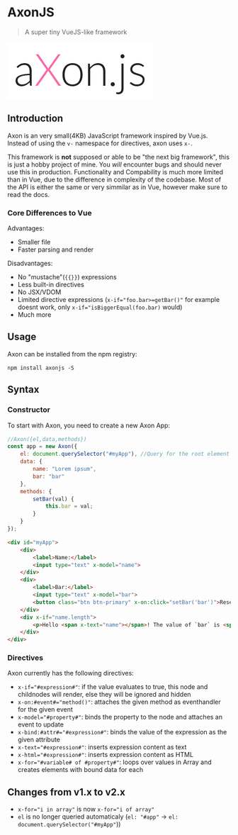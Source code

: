 # AxonJS

> A super tiny VueJS-like framework

![AxonJS](./logo.png)

## Introduction

Axon is an very small(4KB) JavaScript framework inspired by Vue.js.
Instead of using the `v-` namespace for directives, axon uses `x-`.

This framework is **not** supposed or able to be "the next big framework", this is just a hobby project of mine.
You _will_ encounter bugs and should never use this in production.
Functionality and Compability is much more limited than in Vue, due to the difference in complexity of the codebase.
Most of the API is either the same or very simmilar as in Vue, however make sure to read the docs.

### Core Differences to Vue

Advantages:

+ Smaller file
+ Faster parsing and render

Disadvantages:

+ No "mustache"(`{{}}`) expressions
+ Less built-in directives
+ No JSX/VDOM
+ Limited directive expressions (`x-if="foo.bar>=getBar()"` for example doesnt work, only `x-if="isBiggerEqual(foo.bar)` would)
+ Much more

## Usage

Axon can be installed from the npm registry:

```shell
npm install axonjs -S
```

## Syntax

### Constructor

To start with Axon, you need to create a new Axon App:

```javascript
//Axon({el,data,methods})
const app = new Axon({
    el: document.querySelector("#myApp"), //Query for the root element
    data: {
        name: "Lorem ipsum",
        bar: "bar"
    },
    methods: {
        setBar(val) {
            this.bar = val;
        }
    }
});
```

```html
<div id="myApp">
    <div>
        <label>Name:</label>
        <input type="text" x-model="name">
    </div>
    <div>
        <label>Bar:</label>
        <input type="text" x-model="bar">
        <button class="btn btn-primary" x-on:click="setBar('bar')">Reset Bar</button>
    </div>
    <div x-if="name.length">
        <p>Hello <span x-text="name"></span>! The value of `bar` is <span x-text="bar"></span></p>
    </div>
</div>
```

### Directives

Axon currently has the following directives:

+ `x-if="#expression#"`: if the value evaluates to true, this node and childnodes will render, else they will be ignored and hidden
+ `x-on:#event#="method()"`: attaches the given method as eventhandler for the given event
+ `x-model="#property#"`: binds the property to the node and attaches an event to update
+ `x-bind:#attr#="#expression#"`: binds the value of the expression as the given attribute
+ `x-text="#expression#"`: inserts expression content as text
+ `x-html="#expression#"`: inserts expression content as HTML
+ `x-for="#variable# of #property#"`: loops over values in Array and creates elements with bound data for each

## Changes from v1.x to v2.x

+ `x-for="i in array"` is now `x-for="i of array"`
+ `el` is no longer queried automaticaly (`el: "#app"` ->  `el: document.querySelector("#myApp"`))
